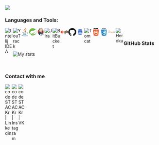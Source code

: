 <img align="center" src="https://i.ibb.co/9wxw8K4/Egor-Gnevanov.png" />

<br/>

### Languages and Tools:

<img align="left" alt="Intellij IDEA" width="26px" src="https://resources.jetbrains.com/storage/products/intellij-idea/img/meta/intellij-idea_logo_300x300.png" />
<img align="left" alt="YouTrack" width="26px" src="https://commsoft.ru/wp-content/uploads/2019/12/youtrack.png" />
<img align="left" alt="Java" width="26px" src="https://raw.githubusercontent.com/github/explore/80688e429a7d4ef2fca1e82350fe8e3517d3494d/topics/java/java.png" />
<img align="left" alt="Spring" width="26px" src="https://raw.githubusercontent.com/github/explore/80688e429a7d4ef2fca1e82350fe8e3517d3494d/topics/spring-boot/spring-boot.png" />
<img align="left" alt="Jenkins" width="26px" src="https://raw.githubusercontent.com/github/explore/4546263bd5739353083c33dada43f8f31e7d1fd6/topics/jenkins/jenkins.png" />
<img align="left" alt="Jira" width="26px" src="https://cdn.worldvectorlogo.com/logos/jira-3.svg" />
<img align="left" alt="BitBucket" width="26px" src="https://raw.githubusercontent.com/atulmy/oauth/master/web/public/images/tech/bitbucket.svg" />
<img align="left" alt="Git" width="26px" src="https://raw.githubusercontent.com/github/explore/80688e429a7d4ef2fca1e82350fe8e3517d3494d/topics/git/git.png" />
<img align="left" alt="GitHub" width="26px" src="https://raw.githubusercontent.com/github/explore/78df643247d429f6cc873026c0622819ad797942/topics/github/github.png" />
<img align="left" alt="SQL" width="26px" src="https://raw.githubusercontent.com/github/explore/80688e429a7d4ef2fca1e82350fe8e3517d3494d/topics/sql/sql.png" />
<img align="left" alt="Tomcat" width="26px" src="https://upload.wikimedia.org/wikipedia/commons/thumb/7/7b/Tomcat-logo.svg/800px-Tomcat-logo.svg.png" />
<img align="left" alt="HTML" width="26px" src="https://raw.githubusercontent.com/github/explore/80688e429a7d4ef2fca1e82350fe8e3517d3494d/topics/html/html.png" />
<img align="left" alt="CSS" width="26px" src="https://raw.githubusercontent.com/github/explore/80688e429a7d4ef2fca1e82350fe8e3517d3494d/topics/css/css.png" />
<img align="left" alt="JavaFX" width="26px" src="https://raw.githubusercontent.com/github/explore/00edd8b9cf9eb98be328184dcc257f3b1b930c6b/topics/javafx/javafx.png" />
<img align="left" alt="Heroku" width="26px" src="https://camo.githubusercontent.com/4516b2f84a7280e0ec5dafc97ec8808ab991a954/68747470733a2f2f63646e2e776f726c64766563746f726c6f676f2e636f6d2f6c6f676f732f6865726f6b752e737667" />

<br/>

### GitHub Stats

![My stats](https://github-readme-stats.vercel.app/api?username=V-element&show_icons=true&count_private=true)

<br/>

### Contact with me

[<img align="left" alt="codeSTACKr | LinkedIn" width="22px" src="https://cdn.jsdelivr.net/npm/simple-icons@v3/icons/linkedin.svg" />][linkedin]
[<img align="left" alt="codeSTACKr | Instagram" width="22px" src="https://cdn.jsdelivr.net/npm/simple-icons@v3/icons/instagram.svg" />][instagram]
[<img align="left" alt="codeSTACKr | VK" width="22px" src="https://vk.com/images/logos/vklogo_400.png" />][vk]


[linkedin]: https://www.linkedin.com/in/egor-gnevanov
[instagram]: https://www.instagram.com/gnevanovegor/
[vk]: https://vk.com/id31468224
